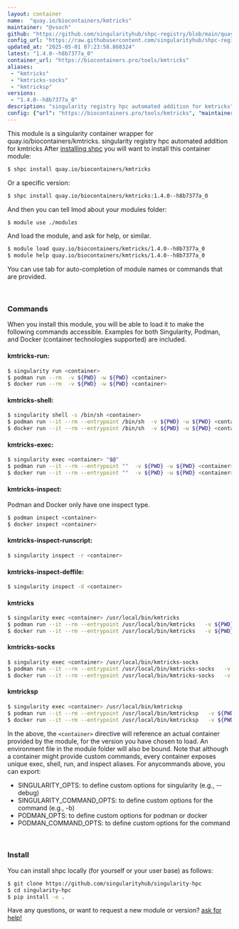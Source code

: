 ```yaml
---
layout: container
name:  "quay.io/biocontainers/kmtricks"
maintainer: "@vsoch"
github: "https://github.com/singularityhub/shpc-registry/blob/main/quay.io/biocontainers/kmtricks/container.yaml"
config_url: "https://raw.githubusercontent.com/singularityhub/shpc-registry/main/quay.io/biocontainers/kmtricks/container.yaml"
updated_at: "2025-05-01 07:23:58.868324"
latest: "1.4.0--h8b7377a_0"
container_url: "https://biocontainers.pro/tools/kmtricks"
aliases:
 - "kmtricks"
 - "kmtricks-socks"
 - "kmtricksp"
versions:
 - "1.4.0--h8b7377a_0"
description: "singularity registry hpc automated addition for kmtricks"
config: {"url": "https://biocontainers.pro/tools/kmtricks", "maintainer": "@vsoch", "description": "singularity registry hpc automated addition for kmtricks", "latest": {"1.4.0--h8b7377a_0": "sha256:89138f7ae98572df7c3cbef49a8eb31c160d17d167cd203608e6385d199f1084"}, "tags": {"1.4.0--h8b7377a_0": "sha256:89138f7ae98572df7c3cbef49a8eb31c160d17d167cd203608e6385d199f1084"}, "docker": "quay.io/biocontainers/kmtricks", "aliases": {"kmtricks": "/usr/local/bin/kmtricks", "kmtricks-socks": "/usr/local/bin/kmtricks-socks", "kmtricksp": "/usr/local/bin/kmtricksp"}}
---
```


This module is a singularity container wrapper for quay.io/biocontainers/kmtricks.
singularity registry hpc automated addition for kmtricks
After [installing shpc](#install) you will want to install this container module:


```bash
$ shpc install quay.io/biocontainers/kmtricks
```

Or a specific version:

```bash
$ shpc install quay.io/biocontainers/kmtricks:1.4.0--h8b7377a_0
```

And then you can tell lmod about your modules folder:

```bash
$ module use ./modules
```

And load the module, and ask for help, or similar.

```bash
$ module load quay.io/biocontainers/kmtricks/1.4.0--h8b7377a_0
$ module help quay.io/biocontainers/kmtricks/1.4.0--h8b7377a_0
```

You can use tab for auto-completion of module names or commands that are provided.

<br>

### Commands

When you install this module, you will be able to load it to make the following commands accessible.
Examples for both Singularity, Podman, and Docker (container technologies supported) are included.

#### kmtricks-run:

```bash
$ singularity run <container>
$ podman run --rm  -v ${PWD} -w ${PWD} <container>
$ docker run --rm  -v ${PWD} -w ${PWD} <container>
```

#### kmtricks-shell:

```bash
$ singularity shell -s /bin/sh <container>
$ podman run --it --rm --entrypoint /bin/sh  -v ${PWD} -w ${PWD} <container>
$ docker run --it --rm --entrypoint /bin/sh  -v ${PWD} -w ${PWD} <container>
```

#### kmtricks-exec:

```bash
$ singularity exec <container> "$@"
$ podman run --it --rm --entrypoint ""  -v ${PWD} -w ${PWD} <container> "$@"
$ docker run --it --rm --entrypoint ""  -v ${PWD} -w ${PWD} <container> "$@"
```

#### kmtricks-inspect:

Podman and Docker only have one inspect type.

```bash
$ podman inspect <container>
$ docker inspect <container>
```

#### kmtricks-inspect-runscript:

```bash
$ singularity inspect -r <container>
```

#### kmtricks-inspect-deffile:

```bash
$ singularity inspect -d <container>
```


#### kmtricks

```bash
$ singularity exec <container> /usr/local/bin/kmtricks
$ podman run --it --rm --entrypoint /usr/local/bin/kmtricks   -v ${PWD} -w ${PWD} <container> -c " $@"
$ docker run --it --rm --entrypoint /usr/local/bin/kmtricks   -v ${PWD} -w ${PWD} <container> -c " $@"
```


#### kmtricks-socks

```bash
$ singularity exec <container> /usr/local/bin/kmtricks-socks
$ podman run --it --rm --entrypoint /usr/local/bin/kmtricks-socks   -v ${PWD} -w ${PWD} <container> -c " $@"
$ docker run --it --rm --entrypoint /usr/local/bin/kmtricks-socks   -v ${PWD} -w ${PWD} <container> -c " $@"
```


#### kmtricksp

```bash
$ singularity exec <container> /usr/local/bin/kmtricksp
$ podman run --it --rm --entrypoint /usr/local/bin/kmtricksp   -v ${PWD} -w ${PWD} <container> -c " $@"
$ docker run --it --rm --entrypoint /usr/local/bin/kmtricksp   -v ${PWD} -w ${PWD} <container> -c " $@"
```



In the above, the `<container>` directive will reference an actual container provided
by the module, for the version you have chosen to load. An environment file in the
module folder will also be bound. Note that although a container
might provide custom commands, every container exposes unique exec, shell, run, and
inspect aliases. For anycommands above, you can export:

 - SINGULARITY_OPTS: to define custom options for singularity (e.g., --debug)
 - SINGULARITY_COMMAND_OPTS: to define custom options for the command (e.g., -b)
 - PODMAN_OPTS: to define custom options for podman or docker
 - PODMAN_COMMAND_OPTS: to define custom options for the command

<br>

### Install

You can install shpc locally (for yourself or your user base) as follows:

```bash
$ git clone https://github.com/singularityhub/singularity-hpc
$ cd singularity-hpc
$ pip install -e .
```

Have any questions, or want to request a new module or version? [ask for help!](https://github.com/singularityhub/singularity-hpc/issues)